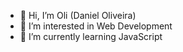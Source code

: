 - 👋 Hi, I’m Oli (Daniel Oliveira)
- 👀 I’m interested in Web Development
- 🌱 I’m currently learning JavaScript

